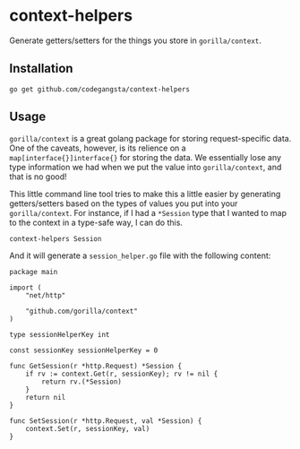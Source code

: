# context-helpers
Generate getters/setters for the things you store in `gorilla/context`.

## Installation

``` shell
go get github.com/codegangsta/context-helpers
```

## Usage

`gorilla/context` is a great golang package for storing request-specific data.
One of the caveats, however, is its relience on a `map[interface{}]interface{}`
for storing the data. We essentially lose any type information we had when we
put the value into `gorilla/context`, and that is no good!

This little command line tool tries to make this a little easier by generating
getters/setters based on the types of values you put into your
`gorilla/context`. For instance, if I had a `*Session` type that I wanted to
map to the context in a type-safe way, I can do this.

``` shell
context-helpers Session
```

And it will generate a `session_helper.go` file with the following content:

```
package main

import (
	"net/http"

	"github.com/gorilla/context"
)

type sessionHelperKey int

const sessionKey sessionHelperKey = 0

func GetSession(r *http.Request) *Session {
	if rv := context.Get(r, sessionKey); rv != nil {
		return rv.(*Session)
	}
	return nil
}

func SetSession(r *http.Request, val *Session) {
	context.Set(r, sessionKey, val)
}
```
